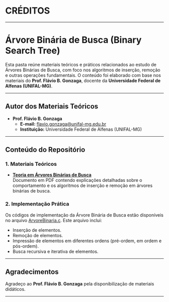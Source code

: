 # CRÉDITOS
---

# Árvore Binária de Busca (Binary Search Tree)  

Esta pasta reúne materiais teóricos e práticos relacionados ao estudo de Árvores Binárias de Busca, com foco nos algoritmos de inserção, remoção e outras operações fundamentais. O conteúdo foi elaborado com base nos materiais do **Prof. Flávio B. Gonzaga**, docente da **Universidade Federal de Alfenas (UNIFAL-MG)**.  

---

## Autor dos Materiais Teóricos  

- **Prof. Flávio B. Gonzaga**  
  - **E-mail:** [flavio.gonzaga@unifal-mg.edu.br](mailto:flavio.gonzaga@unifal-mg.edu.br)  
  - **Instituição:** Universidade Federal de Alfenas (UNIFAL-MG)  

---

## Conteúdo do Repositório  

### 1. Materiais Teóricos  

- **[Teoria em Árvores Binárias de Busca](./ÁrvoreBinária.pdf)**  
  Documento em PDF contendo explicações detalhadas sobre o comportamento e os algoritmos de inserção e remoção em árvores binárias de busca.  

### 2. Implementação Prática  

Os códigos de implementação da Árvore Binária de Busca estão disponíveis no arquivo [ArvoreBinaria.c](./ArvoreBinaria.c). Este arquivo inclui:  
- Inserção de elementos.  
- Remoção de elementos.  
- Impressão de elementos em diferentes ordens (pré-ordem, em ordem e pós-ordem).  
- Busca recursiva e iterativa de elementos.  

---

## Agradecimentos  

Agradeço ao **Prof. Flávio B. Gonzaga** pela disponibilização de materiais didáticos.

---  
